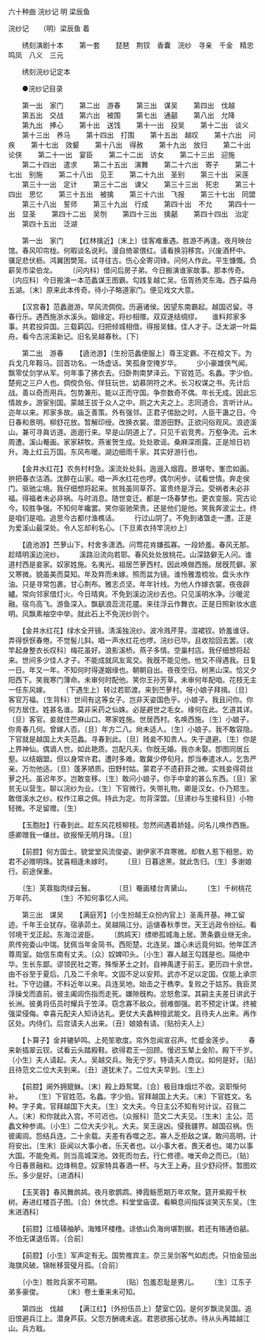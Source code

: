 <!-- { "loadSidebar": true } -->
六十种曲 浣纱记 明 梁辰鱼

浣纱记　　（明）梁辰鱼 着 

　　绣刻演剧十本 
　　第一套 
　　琵琶　荆钗　香囊　浣纱　寻亲　千金　精忠　鸣凤　八义　三元 

　　绣刻浣纱记定本 

　　●浣纱记目录 

　　第一出　家门 
　　第二出　游春 
　　第三出　谋吴 
　　第四出　伐越 
　　第五出　交战 
　　第六出　被围 
　　第七出　通嚭 
　　第八出　允降 
　　第九出　捧心 
　　第十出　送饯 
　　第十一出　投吴 
　　第十二出　谈义 
　　第十三出　养马 
　　第十四出　打围 
　　第十五出　越叹 
　　第十六出　问疾 
　　第十七出　效颦 
　　第十八出　得赦 
　　第十九出　放归 
　　第二十出　论侠 
　　第二十一出　宴臣 
　　第二十二出　访女 
　　第二十三出　迎施 
　　第二十四出　遣求 
　　第二十五出　演舞 
　　第二十六出　寄子 
　　第二十七出　别施 
　　第二十八出　见王 
　　第二十九出　圣别 
　　第三十出　采莲 
　　第三十一出　定计 
　　第三十二出　谏父 
　　第三十三出　死忠 
　　第三十四出　思忆 
　　第三十五出　被擒 
　　第三十六出　飞报 
　　第三十七出　同盟 
　　第三十八出　誓师 
　　第三十九出　行成 
　　第四十出　不允 
　　第四十一出　显圣 
　　第四十二出　吴刎 
　　第四十三出　擒嚭 
　　第四十四出　治定 
　　第四十五出　泛湖 

　　第一出　家门 
　　【红林擒近】〔末上〕佳客难重遇。胜游不再逢。夜月映台馆。春风叩帘栊。何暇谈名说利。漫自倚翠偎红。请看换羽移宫。兴废酒杯中。　　骥足悲伏枥。鸿翼困樊笼。试寻往古。伤心全寄词锋。问何人作此。平生慷慨。负薪吴市梁伯龙。 
　　〔问内科〕借问后房子弟。今日搬演谁家故事。那本传奇。〔内应科〕今日搬演一本范蠡谋王图霸。勾践复越亡吴。伍胥扬灵东海。西子扁舟五湖。〔末〕原来此本传奇。待小子略道家门。便见戏文大意。 

　　【汉宫春】范蠡遨游。早风流倜傥。历遍诸侯。因望东南霸起。越国迟留。寻春行乐。遇西施浙水溪头。姻缘定。将纱相赠。双双遂结绸缪。　　谁料邦家多事。共君投异国。三载羁囚。归把倾城相借。得报吴雠。佳人才子。泛太湖一叶扁舟。看今古浣溪新记。旧名吴越春秋。〔下〕 


　　第二出　游春 
　　【遶池游】〔生扮范蠡便服上〕尊王定霸。不在桓文下。为兵戈几年鞍马。回首功名。一场虚话。笑孤身空掩岁华。 
　　少小豪雄侠气闻。飘零仗剑学从军。何年事了拂衣去。归卧荆南梦泽云。下官姓范。名蠡。字少伯。楚宛之三户人也。倜傥负俗。佯狂玩世。幼慕阴符之术。长习权谋之书。先计后战。善以奇而用兵。包势兼形。能以正而守国。争奈数奇不偶。年长无成。因此忘情故乡。游宦别国。蒙越王拔于众人之中。厕之大夫之上。志同道合。言听计从。迩年以来。邦家多故。庙乏善策。外有强邻。正君子惕励之时。人臣干蛊之日。今日春和景明。柳舒花放。暂解印绶。改换衣裳。潜游田野。正欲问俗观风。浪迹溪山。兼可寻眞访道。迤逦行来。早是山阴道上了。只见千岩竞秀。万壑争流。云木周遭。溪山罨画。家家耕牧。燕雀贺生成。处处歌谣。桑麻深雨露。正是旭日初升。海上红云万国。东风布暖。湖边细雨千家。其实好游行也。 

　　【金井水红花】农务村村急。溪流处处斜。迤逦入烟霞。景堪夸。峯峦如画。拚把春衣沽酒。沈醉在山家。唱一声水红花也啰。偶尔闲步。试看世情。奔走侯门。驱驰尘境。我仔细想将起来。贫贱虽同草芥。富贵终是浮云。受祸者未必非福。得福者未必非祸。与时消息。随世变迁。都是一场春梦也。更衣变服。究古论今。较胜争强。不知何年纔罢。笑你驱驰荣贵。还是他们是他。笑我奔波尘土。终是咱们是咱。追思今古都付渔樵话。 
　　行过山阴了。不免到诸曁走一遭。正是为爱溪山最深处。令人忘却利名心。〔下旦素衣持竿浣纱上〕 

　　【遶池游】苎萝山下。村舍多潇洒。问莺花肯嫌孤寡。一段娇羞。春风无那。趁晴明溪边浣纱。 
　　溪路沿流向若耶。春风处处放桃花。山深路僻无人问。谁道村西是妾家。奴家姓施。名夷光。祖居苎萝西村。因此唤做西施。居旣荒僻。家又寒微。貌虽美而莫知。年及筓而未嫁。照而盆为镜。谁怜雅澹梳妆。盘头水作油。只是寻常包裹。甘心荆布。雅志贞坚。年年针线。为他人作嫁衣裳。夜夜辟纑。常向邻家借灯火。今日晴爽。不免到溪边浣纱去也。只见溪明水净。沙暖泥融。宿鸟高飞。游鱼深入。飘飖浪蕊流花靥。来往浮云作舞衣。正是日照新妆水底明。风飘素袖空中举。就此石上不免浣纱则个。 

　　【金井水红花】绿水全开镜。淸溪独浣纱。波冷溅芹芽。湿裙钗。娇羞谁讶。弄得恹恹春倦。不觉髻儿斜。唱一声水红花也啰。浣纱已毕。且收拾回去罢。〔收竿起身整衣长叹科〕梅花虽好。浪影溪桥。燕子多情。空巢村店。我仔细想将起来。世间多少佳人才子。不能成就凤友鸾交。我旣不能见他。他又不得遇我。日复一日。年又一年。不知何时得遂姻缘也。朝朝自出。夜夜空归。树黑山深。恰又夕阳西下。笑我寒门薄命。未审何时配他。笑你王孙芳草。未审何年配咱。花枝无主一任东风嫁。 
　　〔下遇生上〕转过若耶渡。来到苎萝村。呀小娘子拜揖。〔旦〕客官万福。〔生背科〕世间有这等女子。岂非天姿国色乎。小娘子。我且问你。你何方居住。姓甚名谁。莫非采药之仙姝。必是避世之毛女。缘何在此。乞道其详。〔旦〕客官。妾就住苎麻山口。寒家姓施。世居西村。名唤西施。〔生〕小娘子。你靑春几何。曾嫁人否。〔旦〕年方二八。尙未适人。〔生〕小娘子。我不敢容隐。下官就是越国上大夫范蠡。寻春到此。〔旦〕贱妾不知贵人。失于退避。〔生〕你是上界神仙。偶谪人世。如此艳质。岂配凡夫。你旣无婚。我亦未娶。卽图同居丘壑。以结姻盟。但以身常许君。遭时多难。敢冀少停旬月。卽当奉遣冰人。乞吿严亲。万勿他适。〔旦〕蓬茅陋质。田野村姑。蒙君子不遗葑菲之微。实贱妾得荷丝萝之托。虽迟年岁。岂敢变移。〔生〕敢问小娘子。你手中拿的甚么东西。〔旦〕家贫无以营生。聊以浣纱为业。〔生〕下官微行。失带礼物。卿是汉女。仆乃郑生。敢借溪水之纱。权作江皋之佩。持此为定。勿背深盟。〔旦递纱与生接科旦〕小物轻微。不足留赠。〔生〕 

　　【玉胞肚】行春到此。趁东风花枝柳枝。忽然间遇着娇娃。问名儿唤作西施。感卿赠我一缣丝。欲报惭无明月珠。〔旦〕 

　　【前腔】何方国士。貌堂堂风流俊姿。谢伊家不弃寒微。却敎人惹下相思。劝君不必赠明珠。犹喜相逢未嫁时。 
　　〔旦〕日暮途黑。就此吿归。〔生〕多谢娘行。前途保重。 

　　〔生〕芙蓉脂肉绿云鬟。　　　　〔旦〕罨画楼台靑黛山。 
　　〔生〕千树桃花万年药。　　　　〔生〕不知何事忆人间。 

　　第三出　谋吴 
　　【满庭芳】〔小生扮越王众扮内官上〕圣禹开基。神工留迹。千年王业犹存。宿承茆土。吴越隔江分。运値春秋季世。天王远政令纷纭。看邻境干戈正起。东海泣波臣。 
　　〔鹧鸪天〕缥缈孤城海上居。萧条霸业继无余。夙传宛委山中瑞。犹佩当年金简书。西阨楚。北连吴。雄心未远竟何如。他年匡济尊周室。始信东南有丈夫。〔众〕奴婢叩头。〔小生〕寡人越王勾践是也。隔绝中华。生长东鄙。谬领民社之寄。殊惭茅土之封。自神禹逮于前王。更历四十余世。由不谷至于夏后。几及二千余年。文固不足以安邦。武亦不足以定国。仅能上承宗社。下守边疆。不料近年以来。兵连吴地。始击之于檇李。复败之于姑苏。我臣灵浮操戈而直前。彼主阖闾伤指而走死。嫌隙旣构。忿怒愈深。其嗣主夫差日讲武于长洲。彼勇将伍员时耀兵于笠泽。窃念寡不敌众。弱难御强。若不预定计谋。终被强梁侵侮。幸喜元配夫人知诗达礼。更仗大夫蠡种擅武能文。且待夫人出来。再作区处。内侍们。后宫请夫人出来。〔丑〕娘娘有请。〔贴扮夫人上〕 

　　【卜算子】金井辘轳鸣。上苑笙歌度。帘外忽闻宣召声。忙蹙金莲步。 
　　春来新插翠云钗。试看云头踏殿鞋。欲得君王一回顾。慢迟玉辇上金阶。殿下千岁。〔小生〕夫人请起。夫人。吴越交兵。殆无宁岁。特请夫人商议。如何是好。〔贴〕且待范文二位大夫到来。〔丑〕道犹未了。二位大夫早到。〔生上〕 

　　【前腔】阃外拥貔貅。〔末〕殿上趋鸳鹭。〔合〕极目烽烟烂不收。衮职惭何补。 
　　〔生〕下官姓范。名蠡。字少伯。官拜越国上大夫。〔末〕下官姓文。名种。字子禽。官拜越国下大夫。〔生〕文大夫。今日主公不知有何计议。召我二人。〔末〕和你就此入宫。不可迟也。〔众报科〕范文二大夫见。〔生末〕主公。范蠡文种参谒。〔小生〕二位大夫少礼。大夫。吴王逞凶。侵我疆界。越国召祸。伤彼阖闾。怨结兵连。二十余载。夫差有呑噬之志。寡人乏拒敌之谋。敢问高明。计将安出。〔生末〕臣闻以大事小者。乐天者也。以小事大者。畏天者也。竭力以事大国。不能免焉。则当高城深池。效死而勿去。行仁修德。唯天命之而已。〔贴〕今日春景融和。边烽稍息。奴家特具春酒一杯。与大王上寿。且少舒闷怀。暂图欢乐。多少是好。〔进酒科〕 

　　【玉芙蓉】春风舞鹧鸪。夜月歌鹦鹉。捧霞觞愿期万年欢聚。筵开紫殿千秋树。寿进红楼百子图。〔合〕休忧虑。料堂堂庙谟。看瞬息间指挥谈笑灭东吴。〔生末进酒科〕 

　　【前腔】江樯辏舳舻。海雉环楼橹。谅依山负海尙堪割据。若还有赂通伯嚭。不怕无谋退伍胥。〔合前〕 

　　【前腔】〔小生〕军声定有无。国势推宾主。奈三吴剑客气如彪虎。只怕金笳出海旗风破。锦帐移营璧月孤。〔合前〕 

　　〔小生〕胜败兵家不可期。　　　　〔贴〕包羞忍耻是男儿。 
　　〔生〕江东子弟多豪俊。　　　　〔末〕卷土重来未可知。 

　　第四出　伐越 
　　【满江红】〔外扮伍员上〕楚室亡囚。是何岁飘流吴国。追旧恨避兵江上。潜身芦荻。父怨方酬魂未返。君恩欲报心犹赤。待从头再踏越江山。兵方戢。 
